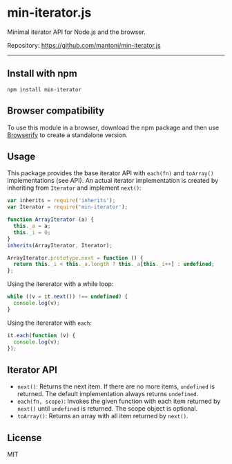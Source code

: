 # min-iterator.js

Minimal iterator API for Node.js and the browser.

Repository: <https://github.com/mantoni/min-iterator.js>

---

## Install with npm

```
npm install min-iterator
```

## Browser compatibility

To use this module in a browser, download the npm package and then use
[Browserify](http://browserify.org) to create a standalone version.

## Usage

This package provides the base iterator API with `each(fn)` and `toArray()`
implementations (see API). An actual iterator implementation is created by
inheriting from `Iterator` and implement `next()`:

```js
var inherits = require('inherits');
var Iterator = require('min-iterator');

function ArrayIterator (a) {
  this._a = a;
  this._i = 0;
}
inherits(ArrayIterator, Iterator);

ArrayIterator.prototype.next = function () {
  return this._i < this._a.length ? this._a[this._i++] : undefined;
};
```

Using the itererator with a while loop:

```js
while ((v = it.next()) !== undefined) {
  console.log(v);
}
```

Using the itererator with `each`:

```js
it.each(function (v) {
  console.log(v);
});
```

## Iterator API

- `next()`: Returns the next item. If there are no more items,
  `undefined` is returned. The default implementation always returns
  `undefined`.
- `each(fn, scope)`: Invokes the given function with each item returned by
  `next()` until `undefined` is returned. The scope object is optional.
- `toArray()`: Returns an array with all item returned by `next()`.

## License

MIT
